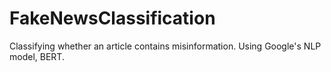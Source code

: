 # FakeNewsClassification

Classifying whether an article contains misinformation. Using Google's NLP model, BERT. 
